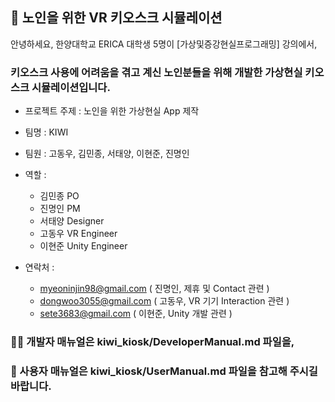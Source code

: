 ## 👴 노인을 위한 VR 키오스크 시뮬레이션 


안녕하세요, 한양대학교 ERICA 대학생 5명이  [가상및증강현실프로그래밍] 강의에서,
### 키오스크 사용에 어려움을 겪고 계신 노인분들을 위해 개발한 가상현실 키오스크 시뮬레이션입니다.

* 프로젝트 주제 : 노인을 위한 가상현실 App 제작
* 팀명 : KIWI
* 팀원 : 고동우, 김민종, 서태양, 이현준, 진명인
* 역할 :
  * 김민종 PO
  * 진명인 PM
  * 서태양 Designer
  * 고동우 VR Engineer
  * 이현준 Unity Engineer
   
* 연락처 :
  * myeoninjin98@gmail.com ( 진명인, 제휴 및 Contact 관련 )
  * dongwoo3055@gmail.com ( 고동우, VR 기기 Interaction 관련 )
  * sete3683@gmail.com ( 이현준, Unity 개발 관련 )

### 👨‍💻 개발자 매뉴얼은 kiwi_kiosk/DeveloperManual.md 파일을, 
### 📗 사용자 매뉴얼은 kiwi_kiosk/UserManual.md 파일을 참고해 주시길 바랍니다.
